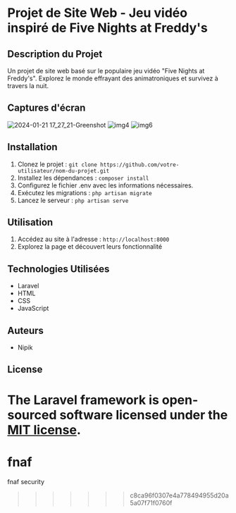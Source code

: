 # Projet de Site Web - Jeu vidéo inspiré de Five Nights at Freddy's

## Description du Projet
Un projet de site web basé sur le populaire jeu vidéo "Five Nights at Freddy's". Explorez le monde effrayant des animatroniques et survivez à travers la nuit.

## Captures d'écran
![2024-01-21 17_27_21-Greenshot](https://github.com/Nipik/fnaf/assets/129624834/76cee98d-71ab-4766-ba67-7c091092fb4b)
![img4](https://github.com/Nipik/fnaf/assets/129624834/db0fe712-b7d3-4940-9a6d-a044d97c7856)
![img6](https://github.com/Nipik/fnaf/assets/129624834/779021d0-f5bf-452e-b4ea-de435e40ec86)

## Installation
1. Clonez le projet : `git clone https://github.com/votre-utilisateur/nom-du-projet.git`
2. Installez les dépendances : `composer install`
3. Configurez le fichier .env avec les informations nécessaires.
4. Exécutez les migrations : `php artisan migrate`
5. Lancez le serveur : `php artisan serve`

## Utilisation
1. Accédez au site à l'adresse : `http://localhost:8000`
2. Explorez la page et découvert leurs fonctionnalité

## Technologies Utilisées
- Laravel
- HTML
- CSS
- JavaScript

## Auteurs
- Nipik

## License

The Laravel framework is open-sourced software licensed under the [MIT license](https://opensource.org/licenses/MIT).
=======
# fnaf
fnaf security 
>>>>>>> c8ca96f0307e4a778494955d20a5a07f71f0760f
